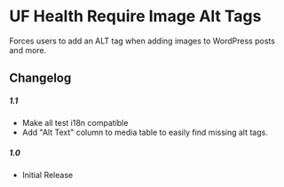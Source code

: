 UF Health Require Image Alt Tags
=============

Forces users to add an ALT tag when adding images to WordPress posts and more.

## Changelog

##### 1.1
* Make all test i18n compatible
* Add "Alt Text" column to media table to easily find missing alt tags.

##### 1.0
* Initial Release
